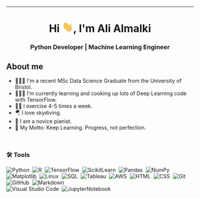 <hr>
<h1 align="center">Hi <img src="https://raw.githubusercontent.com/ABSphreak/ABSphreak/master/gifs/Hi.gif" width="30px">, I'm Ali Almalki</h1>
<h3 align="center">Python Developer | Machine Learning Engineer</h3>











## About me

- 👨🏻‍🎓 I'm a recent MSc Data Science Graduate from the University of Bristol.
- 👨🏻‍💻 I’m currently learning and cooking up lots of Deep Learning code with TensorFlow.
- 🤸🏻 I exercise 4-5 times a week.
- 🪂 I love skydiving.
- 🎹 I am a novice pianist.
- 📄 My Motto: Keep Learning. Progress, not perfection.




<br />

### 🛠 Tools

![Python](https://img.shields.io/badge/-Python-05122A?style=flat&logo=python)&nbsp;
![R](https://img.shields.io/badge/-R-05122A?style=flat&logo=r)&nbsp;
![TensorFlow](https://img.shields.io/badge/-TensorFlow-05122A?style=flat&logo=TensorFlow)&nbsp;
![ScikitLearn](https://img.shields.io/badge/-ScikitLearn-05122A?style=flat&logo=ScikitLearn)&nbsp;
![Pandas](https://img.shields.io/badge/-Pandas-05122A?style=flat&logo=Pandas)&nbsp;
![NumPy](https://img.shields.io/badge/-NumPy-05122A?style=flat&logo=NumPy)&nbsp;
![Matplotlib](https://img.shields.io/badge/-Matplotlib-05122A?style=flat&logo=Matplotlib)&nbsp;
![Linux](https://img.shields.io/badge/-Linux-05122A?style=flat&logo=Linux)&nbsp;
![SQL](https://img.shields.io/badge/-SQL-05122A?style=flat&logo=SQL)&nbsp;
![Tableau](https://img.shields.io/badge/-Tableau-05122A?style=flat&logo=Tableau)&nbsp;
![AWS](https://img.shields.io/badge/-AWS-05122A?style=flat&logo=AWS)&nbsp;
![HTML](https://img.shields.io/badge/-HTML-05122A?style=flat&logo=HTML5)&nbsp;
![CSS](https://img.shields.io/badge/-CSS-05122A?style=flat&logo=CSS3&logoColor=1572B6)&nbsp;
![Git](https://img.shields.io/badge/-Git-05122A?style=flat&logo=git)&nbsp;
![GitHub](https://img.shields.io/badge/-GitHub-05122A?style=flat&logo=github)&nbsp;
![Markdown](https://img.shields.io/badge/-Markdown-05122A?style=flat&logo=markdown)\
![Visual Studio Code](https://img.shields.io/badge/-Visual%20Studio%20Code-05122A?style=flat&logo=visual-studio-code&logoColor=007ACC)&nbsp;
![JupyterNotebook](https://img.shields.io/badge/-JupyterNotebook-05122A?style=flat&logo=JupyterNotebook)&nbsp;




[website]: https://almalkiali.com/
[linkedin]: https://www.linkedin.com/in/ali-almalki-782166168/


